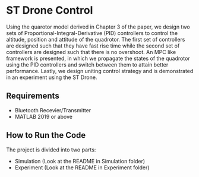 # ST Drone Control
Using the quarotor model derived in Chapter 3 of the paper, we design two sets of Proportional-Integral-Derivative (PID) controllers to control the altitude, position and attitude of the quadrotor. The first set of controllers are designed such that they have fast rise time while the second set of controllers are designed such that there is no overshoot. An MPC like framework is presented, in which we propagate the states of the quadrotor using the PID controllers and switch between them to attain better performance. Lastly, we design uniting control strategy and is demonstrated in an experiment using the ST Drone.

## Requirements
- Bluetooth Recevier/Transmitter
- MATLAB 2019 or above

## How to Run the Code
The project is divided into two parts:
- Simulation (Look at the README in Simulation folder)
- Experiment (Look at the README in Experiment folder)


